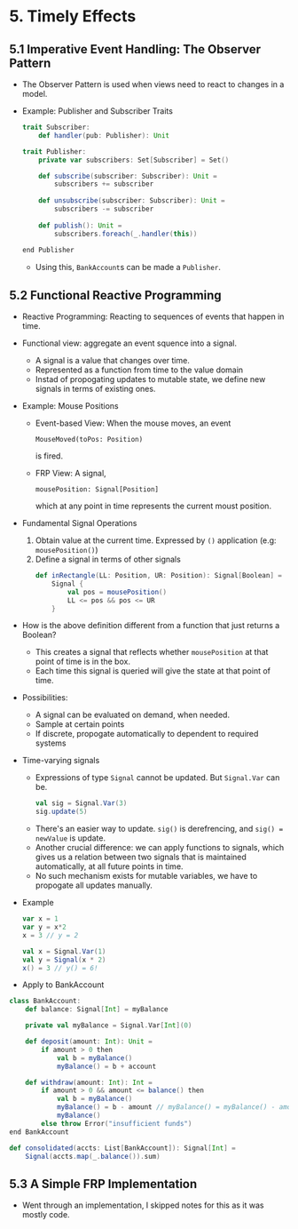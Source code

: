 # 5. Timely Effects

## 5.1 Imperative Event Handling: The Observer Pattern

- The Observer Pattern is used when views need to react to changes in a model.

- Example: Publisher and Subscriber Traits
    ```scala
    trait Subscriber:
        def handler(pub: Publisher): Unit

    trait Publisher:
        private var subscribers: Set[Subscriber] = Set()

        def subscribe(subscriber: Subscriber): Unit =
            subscribers += subscriber
        
        def unsubscribe(subscriber: Subscriber): Unit =
            subscribers -= subscriber
        
        def publish(): Unit =
            subscribers.foreach(_.handler(this))
            
    end Publisher
    ```
    - Using this, `BankAccount`s can be made a `Publisher`.

## 5.2 Functional Reactive Programming

- Reactive Programming: Reacting to sequences of events that happen in time.

- Functional view: aggregate an event squence into a signal.
    - A signal is a value that changes over time.
    - Represented as a function from time to the value domain
    - Instad of propogating updates to mutable state, we define new signals in terms of existing ones.

- Example: Mouse Positions
    - Event-based View: When the mouse moves, an event
        ```
        MouseMoved(toPos: Position)
        ```
        is fired.

    - FRP View: A signal, 
        ```
        mousePosition: Signal[Position]
        ```
        which at any point in time represents the current moust position.

- Fundamental Signal Operations
    1. Obtain value at the current time. Expressed by `()` application (e.g: `mousePosition()`)
    2. Define a signal in terms of other signals
        ```scala
        def inRectangle(LL: Position, UR: Position): Signal[Boolean] = 
            Signal {
                val pos = mousePosition()
                LL <= pos && pos <= UR
            }
        ```

- How is the above definition different from a function that just returns a Boolean?
    - This creates a signal that reflects whether `mousePosition` at that point of time is in the box.
    - Each time this signal is queried will give the state at that point of time.

- Possibilities:
    - A signal can be evaluated on demand, when needed.
    - Sample at certain points
    - If discrete, propogate automatically to dependent to required systems

- Time-varying signals
    - Expressions of type `Signal` cannot be updated. But `Signal.Var` can be.
        ```scala
        val sig = Signal.Var(3)
        sig.update(5)
        ```
    - There's an easier way to update. `sig()` is derefrencing, and `sig() = newValue` is update.
    - Another crucial difference: we can apply functions to signals, which gives us a relation between two signals that is maintained automatically, at all future points in time.
    - No such mechanism exists for mutable variables, we have to propogate all updates manually.

- Example
    ```scala
    var x = 1
    var y = x*2
    x = 3 // y = 2

    val x = Signal.Var(1)
    val y = Signal(x * 2)
    x() = 3 // y() = 6!
    ```

- Apply to BankAccount
```scala
class BankAccount:
    def balance: Signal[Int] = myBalance

    private val myBalance = Signal.Var[Int](0)

    def deposit(amount: Int): Unit =
        if amount > 0 then 
            val b = myBalance()
            myBalance() = b + account

    def withdraw(amount: Int): Int = 
        if amount > 0 && amount <= balance() then
            val b = myBalance()
            myBalance() = b - amount // myBalance() = myBalance() - amount: won't work!
            myBalance()
        else throw Error("insufficient funds")
end BankAccount

def consolidated(accts: List[BankAccount]): Signal[Int] = 
    Signal(accts.map(_.balance()).sum)
```

## 5.3 A Simple FRP Implementation
- Went through an implementation, I skipped notes for this as it was mostly code.
